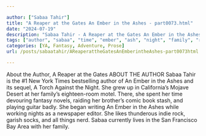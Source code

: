 ```yaml
---

author: ["Sabaa Tahir"]
title: "A Reaper at the Gates An Ember in the Ashes - part0073.html"
date: "2024-07-19"
description: "Sabaa Tahir - A Reaper at the Gates An Ember in the Ashes"
tags: ["author", "sabaa", "time", "ember", "ash", "night", "family", "reaper", "gate", "tahir", "new", "york", "bestselling", "sequel", "torch", "grew", "california", "mojave", "desert", "motel", "spent", "devouring", "fantasy", "novel", "raiding"]
categories: [YA, Fantasy, Adventure, Prose]
url: /posts/sabaatahir/AReaperattheGatesAnEmberintheAshes-part0073html

---
```



About the Author, A Reaper at the Gates
ABOUT THE AUTHOR
Sabaa Tahir is the #1 New York Times bestselling author of An Ember in the Ashes and its sequel, A Torch Against the Night. She grew up in California’s Mojave  Desert at her family’s eighteen-room motel. There, she spent her time devouring fantasy novels, raiding her brother’s comic book stash, and playing guitar badly. She began writing An Ember in the Ashes while working nights as a newspaper editor. She likes thunderous indie rock, garish socks, and all things nerd. Sabaa currently lives in the San Francisco Bay Area with her family.
